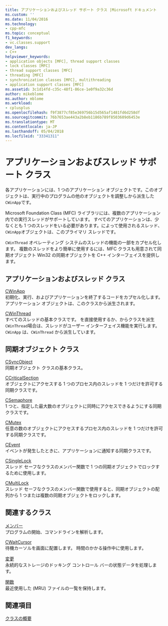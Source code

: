 ```yaml
---
title: アプリケーションおよびスレッド サポート クラス |Microsoft ドキュメント
ms.custom: ''
ms.date: 11/04/2016
ms.technology:
- cpp-mfc
ms.topic: conceptual
f1_keywords:
- vc.classes.support
dev_langs:
- C++
helpviewer_keywords:
- application objects [MFC], thread support classes
- lock classes [MFC]
- thread support classes [MFC]
- threading [MFC]
- synchronization classes [MFC], multithreading
- application support classes [MFC]
ms.assetid: 3c1d14fd-c35c-48f1-86ce-1e0f9a32c36d
author: mikeblome
ms.author: mblome
ms.workload:
- cplusplus
ms.openlocfilehash: f9f3877cf85e369756b15d565af1481fd6d258df
ms.sourcegitcommit: 76b7653ae443a2b8eb1186b789f8503609d6453e
ms.translationtype: MT
ms.contentlocale: ja-JP
ms.lasthandoff: 05/04/2018
ms.locfileid: "33341311"
---
```

# <a name="application-and-thread-support-classes"></a>アプリケーションおよびスレッド サポート クラス
各アプリケーションには、1 つのアプリケーション オブジェクトです。このオブジェクトは、実行中のプログラムの他のオブジェクトを調整しから派生した`CWinApp`です。  
  
 Microsoft Foundation Class (MFC) ライブラリには、複数のアプリケーション内での実行スレッドがサポートしています。 すべてのアプリケーションは、少なくとも 1 つのスレッドをいる必要があります。によって使用されるスレッド、`CWinApp`オブジェクトは、このプライマリ スレッドです。  
  
 `CWinThread` オペレーティング システムのスレッドの機能の一部をカプセル化します。 複数のスレッドをより簡単に使用するには、MFC クラスも用意されて同期オブジェクト Win32 の同期オブジェクトを C++ インターフェイスを提供します。  
  
## <a name="application-and-thread-classes"></a>アプリケーションおよびスレッド クラス  
 [CWinApp](../mfc/reference/cwinapp-class.md)  
 初期化、実行、およびアプリケーションを終了するコードをカプセル化します。 アプリケーション オブジェクトは、このクラスから派生されます。  
  
 [CWinThread](../mfc/reference/cwinthread-class.md)  
 すべてのスレッドの基本クラスです。 を直接使用するか、からクラスを派生`CWinThread`場合は、スレッドがユーザー インターフェイス機能を実行します。 `CWinApp` は、`CWinThread` から派生しています。  
  
## <a name="synchronization-object-classes"></a>同期オブジェクト クラス  
 [CSyncObject](../mfc/reference/csyncobject-class.md)  
 同期オブジェクト クラスの基本クラス。  
  
 [CCriticalSection](../mfc/reference/ccriticalsection-class.md)  
 オブジェクトにアクセスする 1 つのプロセス内のスレッドを 1 つだけを許可する同期クラスです。  
  
 [CSemaphore](../mfc/reference/csemaphore-class.md)  
 1 つと、指定した最大数のオブジェクトに同時にアクセスできるようにする同期クラスです。  
  
 [CMutex](../mfc/reference/cmutex-class.md)  
 任意の数のオブジェクトにアクセスするプロセス内のスレッドを 1 つだけを許可する同期クラスです。  
  
 [CEvent](../mfc/reference/cevent-class.md)  
 イベントが発生したときに、アプリケーションに通知する同期クラスです。  
  
 [CSingleLock](../mfc/reference/csinglelock-class.md)  
 スレッド セーフなクラスのメンバー関数で 1 つの同期オブジェクトでロックするために使用します。  
  
 [CMultiLock](../mfc/reference/cmultilock-class.md)  
 スレッド セーフなクラスのメンバー関数で使用すると、同期オブジェクトの配列から 1 つまたは複数の同期オブジェクトをロックします。  
  
## <a name="related-classes"></a>関連するクラス  
 [メンバー](../mfc/reference/ccommandlineinfo-class.md)  
 プログラムの開始、コマンドラインを解析します。  
  
 [CWaitCursor](../mfc/reference/cwaitcursor-class.md)  
 待機カーソルを画面に配置します。 時間のかかる操作中に使用します。  
  
 [変更](../mfc/reference/cdockstate-class.md)  
 永続的なストレージのドッキング コントロール バーの状態データを処理します。  
  
 [関数](../mfc/reference/crecentfilelist-class.md)  
 最近使用した (MRU) ファイルの一覧を保持します。  
  
## <a name="see-also"></a>関連項目  
 [クラスの概要](../mfc/class-library-overview.md)

